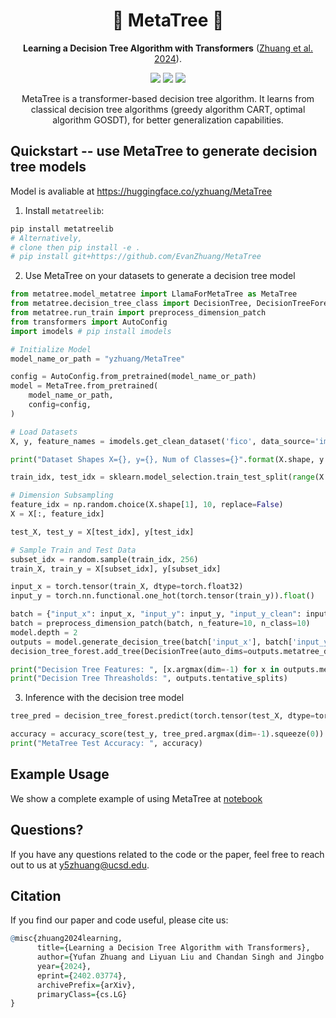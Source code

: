 <h1 align="center"> 🌲 MetaTree 🌲 </h1>
<p align="center"> <b>Learning a Decision Tree Algorithm with Transformers</b>  (<a href="https://arxiv.org/abs/2402.03774">Zhuang et al. 2024</a>). 
</p>

<p align="center">
  <img src="https://img.shields.io/badge/license-mit-blue.svg">
  <img src="https://img.shields.io/badge/python-3.7+-blue">
  <img src="https://img.shields.io/pypi/v/metatreelib?color=green">  
</p>  

<p align="center"> MetaTree is a transformer-based decision tree algorithm. It learns from classical decision tree algorithms (greedy algorithm CART, optimal algorithm GOSDT), for better generalization capabilities.
</p>

## Quickstart -- use MetaTree to generate decision tree models

Model is avaliable at https://huggingface.co/yzhuang/MetaTree

1. Install `metatreelib`:

```bash
pip install metatreelib
# Alternatively,  
# clone then pip install -e .
# pip install git+https://github.com/EvanZhuang/MetaTree
```

2. Use MetaTree on your datasets to generate a decision tree model
 
```python
from metatree.model_metatree import LlamaForMetaTree as MetaTree
from metatree.decision_tree_class import DecisionTree, DecisionTreeForest
from metatree.run_train import preprocess_dimension_patch
from transformers import AutoConfig
import imodels # pip install imodels 

# Initialize Model
model_name_or_path = "yzhuang/MetaTree"

config = AutoConfig.from_pretrained(model_name_or_path)
model = MetaTree.from_pretrained(
    model_name_or_path,
    config=config,
)   

# Load Datasets
X, y, feature_names = imodels.get_clean_dataset('fico', data_source='imodels')

print("Dataset Shapes X={}, y={}, Num of Classes={}".format(X.shape, y.shape, len(set(y))))

train_idx, test_idx = sklearn.model_selection.train_test_split(range(X.shape[0]), test_size=0.3, random_state=seed)

# Dimension Subsampling
feature_idx = np.random.choice(X.shape[1], 10, replace=False)
X = X[:, feature_idx]

test_X, test_y = X[test_idx], y[test_idx]

# Sample Train and Test Data
subset_idx = random.sample(train_idx, 256)
train_X, train_y = X[subset_idx], y[subset_idx]

input_x = torch.tensor(train_X, dtype=torch.float32)
input_y = torch.nn.functional.one_hot(torch.tensor(train_y)).float()

batch = {"input_x": input_x, "input_y": input_y, "input_y_clean": input_y}
batch = preprocess_dimension_patch(batch, n_feature=10, n_class=10)
model.depth = 2
outputs = model.generate_decision_tree(batch['input_x'], batch['input_y'], depth=model.depth)
decision_tree_forest.add_tree(DecisionTree(auto_dims=outputs.metatree_dimensions, auto_thresholds=outputs.tentative_splits, input_x=batch['input_x'], input_y=batch['input_y'], depth=model.depth))

print("Decision Tree Features: ", [x.argmax(dim=-1) for x in outputs.metatree_dimensions])
print("Decision Tree Threasholds: ", outputs.tentative_splits)
```

3. Inference with the decision tree model

```python
tree_pred = decision_tree_forest.predict(torch.tensor(test_X, dtype=torch.float32))

accuracy = accuracy_score(test_y, tree_pred.argmax(dim=-1).squeeze(0))
print("MetaTree Test Accuracy: ", accuracy)
```

## Example Usage

We show a complete example of using MetaTree at [notebook](examples/example_usage.ipynb)

## Questions?

If you have any questions related to the code or the paper, feel free to reach out to us at y5zhuang@ucsd.edu.


## Citation

If you find our paper and code useful, please cite us:
```r
@misc{zhuang2024learning,
      title={Learning a Decision Tree Algorithm with Transformers}, 
      author={Yufan Zhuang and Liyuan Liu and Chandan Singh and Jingbo Shang and Jianfeng Gao},
      year={2024},
      eprint={2402.03774},
      archivePrefix={arXiv},
      primaryClass={cs.LG}
}
```